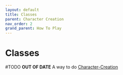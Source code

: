 ```yaml
---
layout: default
title: Classes
parent: Character Creation
nav_order: 2
grand_parent: How To Play
---
```

# Classes
#TODO **OUT OF DATE**
A way to do [Character-Creation](Character-Creation)

